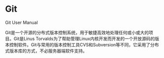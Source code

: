 # Git
Git User Manual


Git是一个开源的分布式版本控制系统，用于敏捷高效地处理任何或小或大的项目。Git是Linus Torvalds为了帮助管理Linux内核开发而开发的一个开放源码的版本控制软件。Git与常用的版本控制工具CVS和Subversion等不同，它采用了分布式版本库的方式，不必服务器端软件支持。
